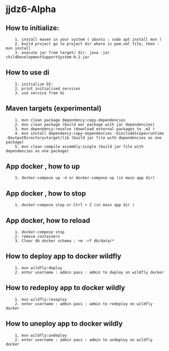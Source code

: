 # jjdz6-Alpha

## How to initialize:

        1. install maven in your system ( ubuntu : sudo apt install mvn )
        2. build project go to project dir where is pom.xml file, then : mvn install
        3. execute jar from target/ dir: java -jar childDevelopmentSupportSystem-0.2.jar

## How to use di
        1. initialize DI: 
        2. print initialized services
        3. use service from di
        
## Maven targets (experimental)

        1. mvn clean package dependency:copy-dependencies
        2. mvn clean package (build war package with jar dependencies)
        3. mvn dependency:resolve (download external packages to .m2 )
        4. mvn install dependency:copy-dependencies -DincludeScope=runtime -DoutputDirectory=target/lib (build jar file with dependencies as one package)
        5. mvn clean compile assembly:single (build jar file with dependencies as one package)
        
  <!-- mvn install dependency:copy-dependencies -DincludeScope=runtime -DoutputDirectory=target/lib -->
  <!-- mvn clean compile assembly:single -->

## App docker , how to up
        1. docker-compose up -d or docker-compose up (in main app dir)

## App docker , how to stop
        1. docker-compose stop or Ctrl + Z (in main app dir )

## App docker, how to reload
        1. docker-compose stop
        2. remove containers 
        3. Clear db docker schema : rm -rf db/data/* 

## How to deploy app to docker wildfly

        1. mvn wildfly:deploy
        2. enter username : admin pass : admin to deploy on wildfly docker

## How to redeploy app to docker wildly

        1. mvn wildfly:reseploy
        2. enter username : admin pass : admin to redeploy on wildfly docker

## How to uneploy app to docker wildly

        1. mvn wildfly:undeploy
        2. enter username : admin pass : admin to undeploy on wildfly docker

